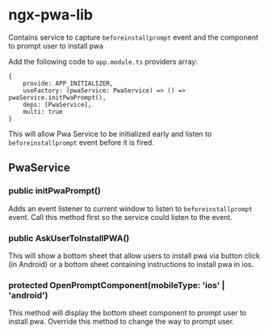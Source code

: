 # ngx-pwa-lib
Contains service to capture `beforeinstallprompt` event and the component to prompt user to install pwa

Add the following code to `app.module.ts` providers array:
```
{
    provide: APP_INITIALIZER, 
    useFactory: (pwaService: PwaService) => () => pwaService.initPwaPrompt(), 
    deps: [PwaService], 
    multi: true
}
```
This will allow Pwa Service to be initialized early and listen to `beforeinstallprompt` event before it is fired. 


## PwaService
### public initPwaPrompt()
Adds an event listener to current window to listen to `beforeinstallprompt` event. Call this method first so the service could listen to the event. 
### public AskUserToInstallPWA()
This will show a bottom sheet that allow users to install pwa via button click (in Android) or a bottom sheet containing instructions to install pwa in ios. 
### protected OpenPromptComponent(mobileType: 'ios' | 'android')
This method will display the bottom sheet component to prompt user to install pwa. 
Override this method to change the way to prompt user. 
